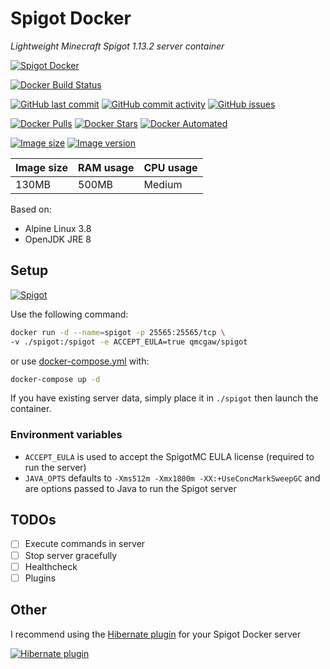 # Spigot Docker

*Lightweight Minecraft Spigot 1.13.2 server container*

[![Spigot Docker](https://github.com/qdm12/spigot-docker/raw/master/readme/title.png)](https://hub.docker.com/r/qmcgaw/spigot)

[![Docker Build Status](https://img.shields.io/docker/build/qmcgaw/spigot.svg)](https://hub.docker.com/r/qmcgaw/spigot)

[![GitHub last commit](https://img.shields.io/github/last-commit/qdm12/spigot-docker.svg)](https://github.com/qdm12/spigot-docker/issues)
[![GitHub commit activity](https://img.shields.io/github/commit-activity/y/qdm12/spigot-docker.svg)](https://github.com/qdm12/spigot-docker/issues)
[![GitHub issues](https://img.shields.io/github/issues/qdm12/spigot-docker.svg)](https://github.com/qdm12/spigot-docker/issues)

[![Docker Pulls](https://img.shields.io/docker/pulls/qmcgaw/spigot.svg)](https://hub.docker.com/r/qmcgaw/spigot)
[![Docker Stars](https://img.shields.io/docker/stars/qmcgaw/spigot.svg)](https://hub.docker.com/r/qmcgaw/spigot)
[![Docker Automated](https://img.shields.io/docker/automated/qmcgaw/spigot.svg)](https://hub.docker.com/r/qmcgaw/spigot)

[![Image size](https://images.microbadger.com/badges/image/qmcgaw/spigot.svg)](https://microbadger.com/images/qmcgaw/spigot)
[![Image version](https://images.microbadger.com/badges/version/qmcgaw/spigot.svg)](https://microbadger.com/images/qmcgaw/spigot)

| Image size | RAM usage | CPU usage |
| --- | --- | --- |
| 130MB | 500MB | Medium |

Based on:

- Alpine Linux 3.8
- OpenJDK JRE 8

## Setup

[![Spigot](https://github.com/qdm12/spigot-docker/raw/master/readme/spigot.png)](https://www.spigotmc.org)

Use the following command:

```bash
docker run -d --name=spigot -p 25565:25565/tcp \
-v ./spigot:/spigot -e ACCEPT_EULA=true qmcgaw/spigot
```


or use [docker-compose.yml](https://github.com/qdm12/spigot-docker/blob/master/docker-compose.yml) with:


```bash
docker-compose up -d
```

If you have existing server data, simply place it in `./spigot` then launch the container.

### Environment variables

- `ACCEPT_EULA` is used to accept the SpigotMC EULA license (required to run the server)
- `JAVA_OPTS` defaults to `-Xms512m -Xmx1800m -XX:+UseConcMarkSweepGC` and are options passed to Java to run the Spigot server

## TODOs

- [ ] Execute commands in server
- [ ] Stop server gracefully
- [ ] Healthcheck
- [ ] Plugins

## Other

I recommend using the [Hibernate plugin](https://www.spigotmc.org/resources/hibernate.4441/) for your Spigot Docker server

[![Hibernate plugin](https://github.com/qdm12/spigot-docker/raw/master/readme/hibernate.png)](https://www.spigotmc.org/resources/hibernate.4441/)
